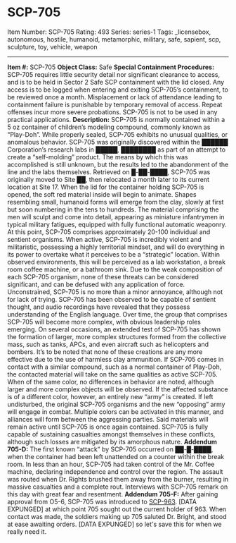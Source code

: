 # SCP-705
Item Number: SCP-705
Rating: 493
Series: series-1
Tags: _licensebox, autonomous, hostile, humanoid, metamorphic, military, safe, sapient, scp, sculpture, toy, vehicle, weapon

---

**Item #:** SCP-705
**Object Class:** Safe
**Special Containment Procedures:** SCP-705 requires little security detail nor significant clearance to access, and is to be held in Sector 2 Safe SCP containment with the lid closed. Any access is to be logged when entering and exiting SCP-705’s containment, to be reviewed once a month. Misplacement or lack of attendance leading to containment failure is punishable by temporary removal of access. Repeat offenses incur more severe probations. SCP-705 is not to be used in any practical applications.
**Description:** SCP-705 is normally contained within a 5 oz container of children’s modeling compound, commonly known as “Play-Doh”. While properly sealed, SCP-705 exhibits no unusual qualities, or anomalous behavior. SCP-705 was originally discovered within the ██████ Corporation’s research labs in █████, ████████ as part of an attempt to create a “self-molding” product. The means by which this was accomplished is still unknown, but the results led to the abandonment of the line and the labs themselves. Retrieved on █-██-████, SCP-705 was originally moved to Site ██, then relocated a month later to its current location at Site 17.
When the lid for the container holding SCP-705 is opened, the soft red material inside will begin to animate. Shapes resembling small, humanoid forms will emerge from the clay, slowly at first but soon numbering in the tens to hundreds. The material comprising the men will sculpt and come into detail, appearing as miniature infantrymen in typical military fatigues, equipped with fully functional automatic weaponry. At this point, SCP-705 comprises approximately 20-100 individual and sentient organisms.
When active, SCP-705 is incredibly violent and militaristic, possessing a highly territorial mindset, and will do everything in its power to overtake what it perceives to be a “strategic” location. Within observed environments, this will be perceived as a lab workstation, a break room coffee machine, or a bathroom sink. Due to the weak composition of each SCP-705 organism, none of these threats can be considered significant, and can be defused with any application of force. Unconstrained, SCP-705 is no more than a minor annoyance, although not for lack of trying.
SCP-705 has been observed to be capable of sentient thought, and audio recordings have revealed that they possess understanding of the English language. Over time, the group that comprises SCP-705 will become more complex, with obvious leadership roles emerging. On several occasions, an extended test of SCP-705 has shown the formation of larger, more complex structures formed from the collective mass, such as tanks, APCs, and even aircraft such as helicopters and bombers. It’s to be noted that none of these creations are any more effective due to the use of harmless clay ammunition.
If SCP-705 comes in contact with a similar compound, such as a normal container of Play-Doh, the contacted material will take on the same qualities as active SCP-705. When of the same color, no differences in behavior are noted, although larger and more complex objects will be observed. If the affected substance is of a different color, however, an entirely new “army” is created. If left undisturbed, the original SCP-705 organisms and the new “opposing” army will engage in combat. Multiple colors can be activated in this manner, and alliances will form between the aggressing parties. Said materials will remain active until SCP-705 is once again contained. SCP-705 is fully capable of sustaining casualties amongst themselves in these conflicts, although such losses are mitigated by its amorphous nature.
**Addendum 705-D:** The first known “attack” by SCP-705 occurred on ██-█-████, when the container had been left unattended on a counter within the break room. In less than an hour, SCP-705 had taken control of the Mr. Coffee machine, declaring independence and control over the region. The assault was routed when Dr. Rights brushed them away from the burner, resulting in massive casualties and a complete rout. Interviews with SCP-705 remark on this day with great fear and resentment.
**Addendum 705-F:** After gaining approval from O5-6, SCP-705 was introduced to [SCP-963](/scp-963). [DATA EXPUNGED] at which point 705 sought out the current holder of 963. When contact was made, the soldiers making up 705 saluted Dr. Bright, and stood at ease awaiting orders. [DATA EXPUNGED] so let's save this for when we really need it.